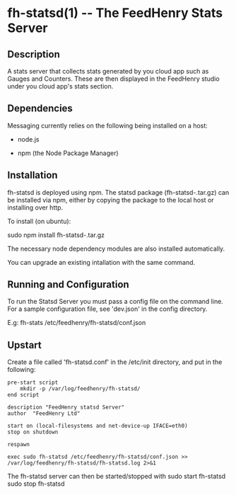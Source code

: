 fh-statsd(1) -- The FeedHenry Stats Server
====================================================

## Description

A stats server that collects stats generated by you cloud app such as Gauges and Counters. These are then displayed in the FeedHenry studio under you cloud app's stats section.

## Dependencies

Messaging currently relies on the following being installed on a host:

* node.js

* npm (the Node Package Manager)

## Installation

fh-statsd is deployed using npm. The statsd package (fh-statsd-<version>.tar.gz) can be installed via npm, either by copying the package to the local host or installing over http.

To install (on ubuntu):

sudo npm install fh-statsd-<version>.tar.gz
    
The necessary node dependency modules are also installed automatically.

You can upgrade an existing intallation with the same command.    

## Running and Configuration  

To run the Statsd Server you must pass a config file on the command line. For a sample configuration file, see 'dev.json' in the config directory.

E.g:
fh-stats /etc/feedhenry/fh-statsd/conf.json

## Upstart

Create a file called 'fh-statsd.conf' in the /etc/init directory, and put in the following:

    pre-start script
        mkdir -p /var/log/feedhenry/fh-statsd/
    end script

    description "FeedHenry statsd Server"
    author  "FeedHenry Ltd"

    start on (local-filesystems and net-device-up IFACE=eth0)
    stop on shutdown

    respawn

    exec sudo fh-statsd /etc/feedhenry/fh-statsd/conf.json >> /var/log/feedhenry/fh-statsd/fh-statsd.log 2>&1

The fh-statsd server can then be started/stopped with 
    sudo start fh-statsd
    sudo stop fh-statsd



